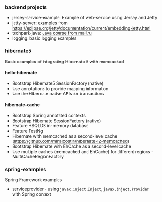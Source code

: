 ### backend projects

* jersey-service-example: Example of web-service using Jersey and Jetty
* jetty-server: examples from https://eclipse.org/jetty/documentation/current/embedding-jetty.html  
* techpark-java: [Java course from mail.ru](https://park.mail.ru/materials/video/#7)
* logging: basic logging examples

### hibernate5
Basic examples of integrating Hibernate 5 with memcached

#### hello-hibernate

* Bootstrap Hibernate5 SessionFactory (native)
* Use annotations to provide mapping information
* Use the Hibernate native APIs for transactions

#### hibernate-cache
* Bootstrap Spring annotated contexts
* Bootstrap Hibernate SessionFactory (native)
* Feature HSQLDB in-memory database
* Feature TestNg
* Hibernate with memcached as a second-level cache (https://github.com/mihaicostin/hibernate-l2-memcached)
* Bootstrap Hibernate with EhCache as a second-level cache
* Use multiple caches (memcached and EhCache) for different regions - MultiCacheRegionFactory

### spring-examples
Spring Framework examples

* serviceprovider - using `javax.inject.Inject`, `javax.inject.Provider` with Spring context
